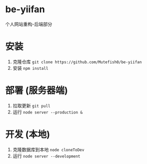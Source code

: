 # be-yiifan
个人网站重构-后端部分

# 安装
  1. 克隆仓库 `git clone https://github.com/Mutefish0/be-yiifan`
  2. 安装 `npm install`

# 部署 (服务器端)
  1. 拉取更新 `git pull`
  2. 运行 `node server --production &`

# 开发 (本地)
  1. 克隆数据库到本地 `node cloneToDev`
  2. 运行 `node server --development`
